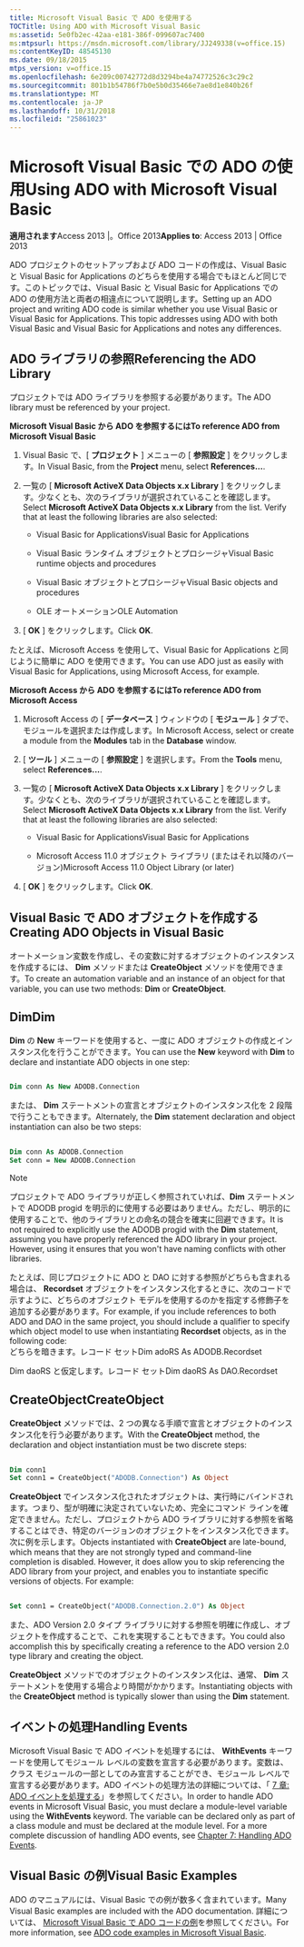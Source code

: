 ```yaml
---
title: Microsoft Visual Basic で ADO を使用する
TOCTitle: Using ADO with Microsoft Visual Basic
ms:assetid: 5e0fb2ec-42aa-e181-386f-099607ac7400
ms:mtpsurl: https://msdn.microsoft.com/library/JJ249338(v=office.15)
ms:contentKeyID: 48545130
ms.date: 09/18/2015
mtps_version: v=office.15
ms.openlocfilehash: 6e209c00742772d8d3294be4a74772526c3c29c2
ms.sourcegitcommit: 801b1b54786f7b0e5b0d35466e7ae8d1e840b26f
ms.translationtype: MT
ms.contentlocale: ja-JP
ms.lasthandoff: 10/31/2018
ms.locfileid: "25861023"
---
```

# <a name="using-ado-with-microsoft-visual-basic"></a><span data-ttu-id="4f940-102">Microsoft Visual Basic での ADO の使用</span><span class="sxs-lookup"><span data-stu-id="4f940-102">Using ADO with Microsoft Visual Basic</span></span>


<span data-ttu-id="4f940-103">**適用されます**Access 2013 |。Office 2013</span><span class="sxs-lookup"><span data-stu-id="4f940-103">**Applies to**: Access 2013 | Office 2013</span></span>

<span data-ttu-id="4f940-p101">ADO プロジェクトのセットアップおよび ADO コードの作成は、Visual Basic と Visual Basic for Applications のどちらを使用する場合でもほとんど同じです。このトピックでは、Visual Basic と Visual Basic for Applications での ADO の使用方法と両者の相違点について説明します。</span><span class="sxs-lookup"><span data-stu-id="4f940-p101">Setting up an ADO project and writing ADO code is similar whether you use Visual Basic or Visual Basic for Applications. This topic addresses using ADO with both Visual Basic and Visual Basic for Applications and notes any differences.</span></span>

## <a name="referencing-the-ado-library"></a><span data-ttu-id="4f940-106">ADO ライブラリの参照</span><span class="sxs-lookup"><span data-stu-id="4f940-106">Referencing the ADO Library</span></span>

<span data-ttu-id="4f940-107">プロジェクトでは ADO ライブラリを参照する必要があります。</span><span class="sxs-lookup"><span data-stu-id="4f940-107">The ADO library must be referenced by your project.</span></span>

<span data-ttu-id="4f940-108">**Microsoft Visual Basic から ADO を参照するには**</span><span class="sxs-lookup"><span data-stu-id="4f940-108">**To reference ADO from Microsoft Visual Basic**</span></span>

1.  <span data-ttu-id="4f940-109">Visual Basic で、[ **プロジェクト** ] メニューの [ **参照設定** ] をクリックします。</span><span class="sxs-lookup"><span data-stu-id="4f940-109">In Visual Basic, from the **Project** menu, select **References...**.</span></span>

2.  <span data-ttu-id="4f940-p102">一覧の [ **Microsoft ActiveX Data Objects x.x Library** ] をクリックします。少なくとも、次のライブラリが選択されていることを確認します。</span><span class="sxs-lookup"><span data-stu-id="4f940-p102">Select **Microsoft ActiveX Data Objects x.x Library** from the list. Verify that at least the following libraries are also selected:</span></span>
    
    - <span data-ttu-id="4f940-112">Visual Basic for Applications</span><span class="sxs-lookup"><span data-stu-id="4f940-112">Visual Basic for Applications</span></span>
    
    - <span data-ttu-id="4f940-113">Visual Basic ランタイム オブジェクトとプロシージャ</span><span class="sxs-lookup"><span data-stu-id="4f940-113">Visual Basic runtime objects and procedures</span></span>
    
    - <span data-ttu-id="4f940-114">Visual Basic オブジェクトとプロシージャ</span><span class="sxs-lookup"><span data-stu-id="4f940-114">Visual Basic objects and procedures</span></span>
    
    - <span data-ttu-id="4f940-115">OLE オートメーション</span><span class="sxs-lookup"><span data-stu-id="4f940-115">OLE Automation</span></span>

3.  <span data-ttu-id="4f940-116">[ **OK** ] をクリックします。</span><span class="sxs-lookup"><span data-stu-id="4f940-116">Click **OK**.</span></span>

<span data-ttu-id="4f940-117">たとえば、Microsoft Access を使用して、Visual Basic for Applications と同じように簡単に ADO を使用できます。</span><span class="sxs-lookup"><span data-stu-id="4f940-117">You can use ADO just as easily with Visual Basic for Applications, using Microsoft Access, for example.</span></span>

<span data-ttu-id="4f940-118">**Microsoft Access から ADO を参照するには**</span><span class="sxs-lookup"><span data-stu-id="4f940-118">**To reference ADO from Microsoft Access**</span></span>

1.  <span data-ttu-id="4f940-119">Microsoft Access の [ **データベース** ] ウィンドウの [ **モジュール** ] タブで、モジュールを選択または作成します。</span><span class="sxs-lookup"><span data-stu-id="4f940-119">In Microsoft Access, select or create a module from the **Modules** tab in the **Database** window.</span></span>

2.  <span data-ttu-id="4f940-120">[ **ツール** ] メニューの [ **参照設定** ] を選択します。</span><span class="sxs-lookup"><span data-stu-id="4f940-120">From the **Tools** menu, select **References...**.</span></span>

3.  <span data-ttu-id="4f940-p103">一覧の [ **Microsoft ActiveX Data Objects x.x Library** ] をクリックします。少なくとも、次のライブラリが選択されていることを確認します。</span><span class="sxs-lookup"><span data-stu-id="4f940-p103">Select **Microsoft ActiveX Data Objects x.x Library** from the list. Verify that at least the following libraries are also selected:</span></span>
    
    - <span data-ttu-id="4f940-123">Visual Basic for Applications</span><span class="sxs-lookup"><span data-stu-id="4f940-123">Visual Basic for Applications</span></span>
    
    - <span data-ttu-id="4f940-124">Microsoft Access 11.0 オブジェクト ライブラリ (またはそれ以降のバージョン)</span><span class="sxs-lookup"><span data-stu-id="4f940-124">Microsoft Access 11.0 Object Library (or later)</span></span>

4.  <span data-ttu-id="4f940-125">[ **OK** ] をクリックします。</span><span class="sxs-lookup"><span data-stu-id="4f940-125">Click **OK**.</span></span>

## <a name="creating-ado-objects-in-visual-basic"></a><span data-ttu-id="4f940-126">Visual Basic で ADO オブジェクトを作成する</span><span class="sxs-lookup"><span data-stu-id="4f940-126">Creating ADO Objects in Visual Basic</span></span>

<span data-ttu-id="4f940-127">オートメーション変数を作成し、その変数に対するオブジェクトのインスタンスを作成するには、 **Dim** メソッドまたは **CreateObject** メソッドを使用できます。</span><span class="sxs-lookup"><span data-stu-id="4f940-127">To create an automation variable and an instance of an object for that variable, you can use two methods: **Dim** or **CreateObject**.</span></span>

## <a name="dim"></a><span data-ttu-id="4f940-128">Dim</span><span class="sxs-lookup"><span data-stu-id="4f940-128">Dim</span></span>

<span data-ttu-id="4f940-129">**Dim** の **New** キーワードを使用すると、一度に ADO オブジェクトの作成とインスタンス化を行うことができます。</span><span class="sxs-lookup"><span data-stu-id="4f940-129">You can use the **New** keyword with **Dim** to declare and instantiate ADO objects in one step:</span></span>

```vb 
 
Dim conn As New ADODB.Connection 
```

<span data-ttu-id="4f940-130">または、 **Dim** ステートメントの宣言とオブジェクトのインスタンス化を 2 段階で行うこともできます。</span><span class="sxs-lookup"><span data-stu-id="4f940-130">Alternately, the **Dim** statement declaration and object instantiation can also be two steps:</span></span>

```vb 
 
Dim conn As ADODB.Connection 
Set conn = New ADODB.Connection 
```


> [!NOTE]
> <P><span data-ttu-id="4f940-p104">プロジェクトで ADO ライブラリが正しく参照されていれば、<STRONG>Dim</STRONG> ステートメントで ADODB progid を明示的に使用する必要はありません。ただし、明示的に使用することで、他のライブラリとの命名の競合を確実に回避できます。</span><span class="sxs-lookup"><span data-stu-id="4f940-p104">It is not required to explicitly use the ADODB progid with the <STRONG>Dim</STRONG> statement, assuming you have properly referenced the ADO library in your project. However, using it ensures that you won't have naming conflicts with other libraries.</span></span></P>



<span data-ttu-id="4f940-133">たとえば、同じプロジェクトに ADO と DAO に対する参照がどちらも含まれる場合は、 **Recordset** オブジェクトをインスタンス化するときに、次のコードで示すように、どちらのオブジェクト モデルを使用するのかを指定する修飾子を追加する必要があります。</span><span class="sxs-lookup"><span data-stu-id="4f940-133">For example, if you include references to both ADO and DAO in the same project, you should include a qualifier to specify which object model to use when instantiating **Recordset** objects, as in the following code:</span></span>  
<span data-ttu-id="4f940-134">どちらを暗きます。レコード セット</span><span class="sxs-lookup"><span data-stu-id="4f940-134">Dim adoRS As ADODB.Recordset</span></span>  
  
<span data-ttu-id="4f940-135">Dim daoRS と仮定します。レコード セット</span><span class="sxs-lookup"><span data-stu-id="4f940-135">Dim daoRS As DAO.Recordset</span></span>

## <a name="createobject"></a><span data-ttu-id="4f940-136">CreateObject</span><span class="sxs-lookup"><span data-stu-id="4f940-136">CreateObject</span></span>

<span data-ttu-id="4f940-137">**CreateObject** メソッドでは、2 つの異なる手順で宣言とオブジェクトのインスタンス化を行う必要があります。</span><span class="sxs-lookup"><span data-stu-id="4f940-137">With the **CreateObject** method, the declaration and object instantiation must be two discrete steps:</span></span>

```vb 
 
Dim conn1 
Set conn1 = CreateObject("ADODB.Connection") As Object 
```

<span data-ttu-id="4f940-p105">**CreateObject** でインスタンス化されたオブジェクトは、実行時にバインドされます。つまり、型が明確に決定されていないため、完全にコマンド ラインを確定できません。ただし、プロジェクトから ADO ライブラリに対する参照を省略することはでき、特定のバージョンのオブジェクトをインスタンス化できます。次に例を示します。</span><span class="sxs-lookup"><span data-stu-id="4f940-p105">Objects instantiated with **CreateObject** are late-bound, which means that they are not strongly typed and command-line completion is disabled. However, it does allow you to skip referencing the ADO library from your project, and enables you to instantiate specific versions of objects. For example:</span></span>

```vb 
 
Set conn1 = CreateObject("ADODB.Connection.2.0") As Object 
```

<span data-ttu-id="4f940-141">また、ADO Version 2.0 タイプ ライブラリに対する参照を明確に作成し、オブジェクトを作成することで、これを実現することもできます。</span><span class="sxs-lookup"><span data-stu-id="4f940-141">You could also accomplish this by specifically creating a reference to the ADO version 2.0 type library and creating the object.</span></span>

<span data-ttu-id="4f940-142">**CreateObject** メソッドでのオブジェクトのインスタンス化は、通常、 **Dim** ステートメントを使用する場合より時間がかかります。</span><span class="sxs-lookup"><span data-stu-id="4f940-142">Instantiating objects with the **CreateObject** method is typically slower than using the **Dim** statement.</span></span>

## <a name="handling-events"></a><span data-ttu-id="4f940-143">イベントの処理</span><span class="sxs-lookup"><span data-stu-id="4f940-143">Handling Events</span></span>

<span data-ttu-id="4f940-p106">Microsoft Visual Basic で ADO イベントを処理するには、 **WithEvents** キーワードを使用してモジュール レベルの変数を宣言する必要があります。変数は、クラス モジュールの一部としてのみ宣言することができ、モジュール レベルで宣言する必要があります。ADO イベントの処理方法の詳細については、「 [7 章: ADO イベントを処理する](chapter-7-handling-ado-events.md)」を参照してください。</span><span class="sxs-lookup"><span data-stu-id="4f940-p106">In order to handle ADO events in Microsoft Visual Basic, you must declare a module-level variable using the **WithEvents** keyword. The variable can be declared only as part of a class module and must be declared at the module level. For a more complete discussion of handling ADO events, see [Chapter 7: Handling ADO Events](chapter-7-handling-ado-events.md).</span></span>

## <a name="visual-basic-examples"></a><span data-ttu-id="4f940-147">Visual Basic の例</span><span class="sxs-lookup"><span data-stu-id="4f940-147">Visual Basic Examples</span></span>

<span data-ttu-id="4f940-148">ADO のマニュアルには、Visual Basic での例が数多く含まれています。</span><span class="sxs-lookup"><span data-stu-id="4f940-148">Many Visual Basic examples are included with the ADO documentation.</span></span> <span data-ttu-id="4f940-149">詳細については、 [Microsoft Visual Basic で ADO コードの例](ado-code-examples-in-microsoft-visual-basic.md)を参照してください。</span><span class="sxs-lookup"><span data-stu-id="4f940-149">For more information, see [ADO code examples in Microsoft Visual Basic](ado-code-examples-in-microsoft-visual-basic.md).</span></span>

